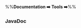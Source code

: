 <link rel="stylesheet" href="{{baseUrl}}/css/textbook.css">

<div class="website-content">

%%**Documentation :arrow_right: Tools :arrow_right:**%%

### JavaDoc

<div id="main">

<include src="./what/topicPanel.md" />
<include src="./how/topicPanel.md" />

</div>
</div>
